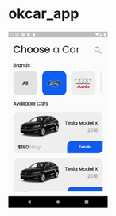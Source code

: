 # okcar_app
 
<img src="https://raw.githubusercontent.com/cobyzero/OkCar_App/main/assets/readme/home.png" width="200"></img>